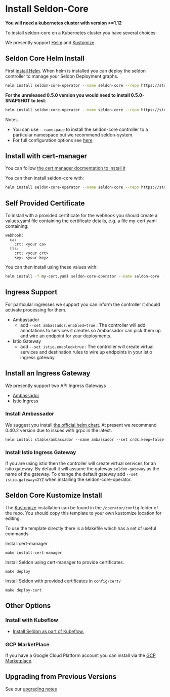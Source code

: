 # Install Seldon-Core

**You will need a kubernetes cluster with version >=1.12**

To install seldon-core on a Kubernetes cluster you have several choices:

We presently support [Helm](#seldon-core-helm-install) and [Kustomize](#seldon-core-kustomize-install).

## Seldon Core Helm Install

First [install Helm](https://docs.helm.sh). When helm is installed you can deploy the seldon controller to manage your Seldon Deployment graphs.

```bash 
helm install seldon-core-operator --name seldon-core --repo https://storage.googleapis.com/seldon-charts --set usageMetrics.enabled=true --namespace seldon-system
```

**For the unreleased 0.5.0 version you would need to install 0.5.0-SNAPSHOT to test**:

```bash 
helm install seldon-core-operator --name seldon-core --repo https://storage.googleapis.com/seldon-charts --set usageMetrics.enabled=true --namespace seldon-system --version 0.5.0-SNAPSHOT
```

Notes

 * You can use ```--namespace``` to install the seldon-core controller to a particular namespace but we recommend seldon-system.
 * For full configuration options see [here](../reference/helm.md)


## Install with cert-manager

You can follow [the cert manager docmentation to install it](https://docs.cert-manager.io/en/latest/getting-started/install/kubernetes.html)

You can then install seldon-core with:

```bash 
helm install seldon-core-operator --name seldon-core --repo https://storage.googleapis.com/seldon-charts --set usageMetrics.enabled=true --namespace seldon-system --version 0.5.0-SNAPSHOT --set certManager.enabled=true
```


## Self Provided Certificate

To install with a provided certificate for the webhook you should create a values.yaml file containing the certificate details, e.g. a file my-cert.yaml containing:

```
webhook:
  ca:
    crt: <your ca>
  tls:
    crt: <your crt>
    key: <your key>

```

You can then install using these values with:

```bash
helm install -f my-cert.yaml seldon-core-operator --name seldon-core  --repo https://storage.googleapis.com/seldon-charts --set usageMetrics.enabled=true --namespace seldon-system --version 0.5.0-SNAPSHOT
```

## Ingress Support

For particular ingresses we support you can inform the controller it should activate processing for them.

 * Ambassador
   * add `--set ambassador.enabled=true` : The controller will add annotations to services it creates so Ambassador can pick them up and wire an endpoint for your deployments.
 * Istio Gateway
   * add `--set istio.enabled=true` : The controller will create virtual services and destination rules to wire up endpoints in your istio ingress gateway.

## Install an Ingress Gateway

We presently support two API Ingress Gateways

 * [Ambassador](https://www.getambassador.io/)
 * [Istio Ingress](https://istio.io/)

### Install Ambassador

We suggest you install [the official helm chart](https://github.com/helm/charts/tree/master/stable/ambassador). At present we recommend 0.40.2 version due to issues with grpc in the latest.

```
helm install stable/ambassador --name ambassador --set crds.keep=false
```

### Install Istio Ingress Gateway

If you are using istio then the controller will create virtual services for an istio gateway. By default it will assume the gateway `seldon-gateway` as the name of the gateway. To change the default gateway add `--set istio.gateway=XYZ` when installing the seldon-core-operator.


## Seldon Core Kustomize Install 

The [Kustomize](https://github.com/kubernetes-sigs/kustomize) installation can be found in the `/operator/config` folder of the repo. You should copy this template to your own kustomize location for editing.

To use the template directly there is a Makefile which has a set of useful commands:


Install cert-manager

```
make install-cert-manager
```

Install Seldon using cert-manager to provide certificates.

```
make deploy
```

Install Seldon with provided certificates in `config/cert/`

```
make deploy-cert
```


## Other Options

### Install with Kubeflow

  * [Install Seldon as part of Kubeflow.](https://www.kubeflow.org/docs/guides/components/seldon/#seldon-serving)

### GCP MarketPlace

If you have a Google Cloud Platform account you can install via the [GCP Marketplace](https://console.cloud.google.com/marketplace/details/seldon-portal/seldon-core).

## Upgrading from Previous Versions

See our [upgrading notes](../reference/upgrading.md)

